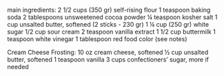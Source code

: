 main ingredients:
        2 1/2 cups (350 gr) self-rising flour
        1 teaspoon baking soda
        2 tablespoons unsweetened cocoa powder
        ¼ teaspoon kosher salt
        1 cup unsalted butter, softened (2 sticks - 230 gr)
        1 ¼ cup (250 gr) white sugar
        1/2 cup sour cream
        2 teaspoon vanilla extract
        1 1/2 cup buttermilk
        1 teaspoon white vinegar
        1 tablespoon red food color (see notes)

Cream Cheese Frosting:
        10 oz cream cheese, softened
        ½ cup unsalted butter, softened
        1 teaspoon vanilla
        3 cups confectioners’ sugar, more if needed
